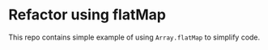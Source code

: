 # Refactor using flatMap

This repo contains simple example of using `Array.flatMap` to simplify code.